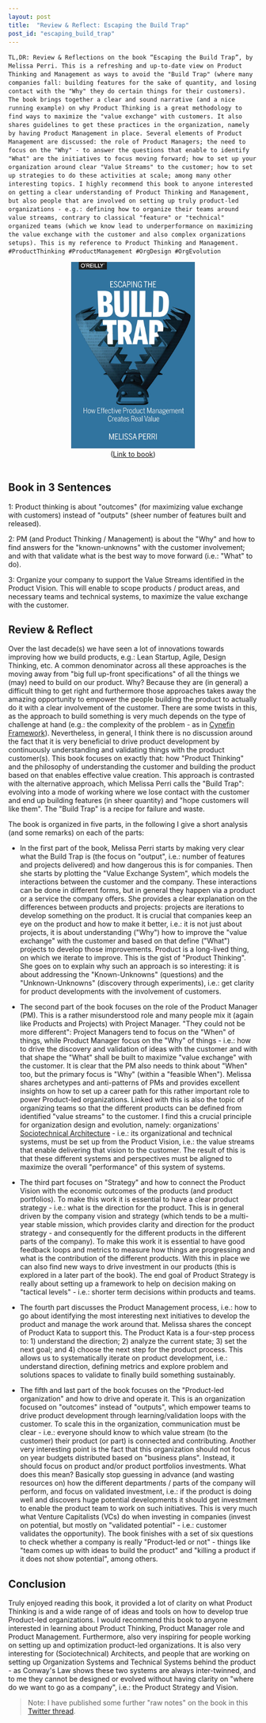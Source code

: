 ```yaml
---
layout: post
title:  "Review & Reflect: Escaping the Build Trap"
post_id: "escaping_build_trap"
---
```


`TL,DR: Review & Reflections on the book “Escaping the Build Trap”, by Melissa Perri. This is a refreshing and up-to-date view on Product Thinking and Management as ways to avoid the "Build Trap" (where many companies fall: building features for the sake of quantity, and losing contact with the "Why" they do certain things for their customers). The book brings together a clear and sound narrative (and a nice running example) on why Product Thinking is a great methodology to find ways to maximize the "value exchange" with customers. It also shares guidelines to get these practices in the organization, namely by having Product Management in place. Several elements of Product Management are discussed: the role of Product Managers; the need to focus on the "Why" - to answer the questions that enable to identify "What" are the initiatives to focus moving forward; how to set up your organization around clear "Value Streams" to the customer; how to set up strategies to do these activities at scale; among many other interesting topics. I highly recommend this book to anyone interested on getting a clear understanding of Product Thinking and Management, but also people that are involved on setting up truly product-led organizations - e.g.: defining how to organize their teams around value streams, contrary to classical "feature" or "technical" organized teams (which we know lead to underperformance on maximizing the value exchange with the customer and also complex organizations setups). This is my reference to Product Thinking and Management. #ProductThinking #ProductManagement #OrgDesign #OrgEvolution`

<div align="center"><img src="/assets/escaping-build-trap.png" alt="Escaping The Build Trap" width="250"/><br>
(<a href="https://www.oreilly.com/library/view/escaping-the-build/9781491973783/" target="_blank">Link to book</a>)</div><br>

## Book in 3 Sentences

1: Product thinking is about "outcomes" (for maximizing value exchange with customers) instead of "outputs" (sheer number of features built and released).

2: PM (and Product Thinking / Management) is about the "Why" and how to find answers for the "known-unknowns" with the customer involvement; and with that validate what is the best way to move forward (i.e.: "What" to do).

3: Organize your company to support the Value Streams identified in the Product Vision. This will enable to scope products / product areas, and necessary teams and technical systems, to maximize the value exchange with the customer.

## Review & Reflect

Over the last decade(s) we have seen a lot of innovations towards improving how we build products, e.g.: Lean Startup, Agile, Design Thinking, etc. A common denominator across all these approaches is the moving away from "big full up-front specifications" of all the things we (may) need to build on our product. Why? Because they are (in general) a difficult thing to get right and furthermore those approaches takes away the amazing opportunity to empower the people building the product to actually do it with a clear involvement of the customer. There are some twists in this, as the approach to build something is very much depends on the type of challenge at hand (e.g.: the complexity of the problem - as in [Cynefin Framework](https://en.wikipedia.org/wiki/Cynefin_framework)). Nevertheless, in general, I think there is no discussion around the fact that it is very beneficial to drive product development by continuously understanding and validating things with the product customer(s). This book focuses on exactly that: how "Product Thinking" and the philosophy of understanding the customer and building the product based on that enables effective value creation. This approach is contrasted with the alternative approach, which Melissa Perri calls the "Build Trap": evolving into a mode of working where we lose contact with the customer and end up building features (in sheer quantity) and "hope customers will like them". The "Build Trap" is a recipe for failure and waste.

The book is organized in five parts, in the following I give a short analysis (and some remarks) on each of the parts:

* In the first part of the book, Melissa Perri starts by making very clear what the Build Trap is (the focus on "output", i.e.: number of features and projects delivered) and how dangerous this is for companies. Then she starts by plotting the "Value Exchange System", which models the interactions between the customer and the company. These interactions can be done in different forms, but in general they happen via a product or a service the company offers. She provides a clear explanation on the differences between products and projects: projects are iterations to develop something on the product. It is crucial that companies keep an eye on the product and how to make it better, i.e.: it is not just about projects, it is about understanding ("Why") how to improve the "value exchange" with the customer and based on that define ("What") projects to develop those improvements. Product is a long-lived thing, on which we iterate to improve. This is the gist of "Product Thinking". She goes on to explain why such an approach is so interesting: it is about addressing the "Known-Unknowns" (questions) and the "Unknown-Unknowns" (discovery through experiments), i.e.: get clarity for product developments with the involvement of customers.

* The second part of the book focuses on the role of the Product Manager (PM). This is a rather misunderstood role and many people mix it (again like Products and Projects) with Project Manager. "They could not be more different": Project Managers tend to focus on the "When" of things, while Product Manager focus on the "Why" of things - i.e.: how to drive the discovery and validation of ideas with the customer and with that shape the "What" shall be built to maximize "value exchange" with the customer. It is clear that the PM also needs to think about "When" too, but the primary focus is "Why" (within a "feasible When"). Melissa shares archetypes and anti-patterns of PMs and provides excellent insights on how to set up a career path for this rather important role to power Product-led organizations. Linked with this is also the topic of organizing teams so that the different products can be defined from identified "value streams" to the customer. I find this a crucial principle for organization design and evolution, namely: organizations' [Sociotechnical Architecture](https://esilva.net/sociotechnical) - i.e.: its organizational and technical systems, must be set up from the Product Vision, i.e.: the value streams that enable delivering that vision to the customer. The result of this is that these different systems and perspectives must be aligned to maximize the overall "performance" of this system of systems.

* The third part focuses on "Strategy" and how to connect the Product Vision with the economic outcomes of the products (and product portfolios). To make this work it is essential to have a clear product strategy - i.e.: what is the direction for the product. This is in general driven by the company vision and strategy (which tends to be a multi-year stable mission, which provides clarity and direction for the product strategy - and consequently for the different products in the different parts of the company). To make this work it is essential to have good feedback loops and metrics to measure how things are progressing and what is the contribution of the different products. With this in place we can also find new ways to drive investment in our products (this is explored in a later part of the book). The end goal of Product Strategy is really about setting up a framework to help on decision making on "tactical levels" - i.e.: shorter term decisions within products and teams.

* The fourth part discusses the Product Management process, i.e.: how to go about identifying the most interesting next initiatives to develop the product and manage the work around that. Melissa shares the concept of Product Kata to support this. The Product Kata is a four-step process to: 1) understand the direction; 2) analyze the current state; 3) set the next goal; and 4) choose the next step for the product process. This allows us to systematically iterate on product development, i.e.: understand direction, defining metrics and explore problem and solutions spaces to validate to finally build something sustainably.

* The fifth and last part of the book focuses on the "Product-led organization" and how to drive and operate it. This is an organization focused on "outcomes" instead of "outputs", which empower teams to drive product development through learning/validation loops with the customer. To scale this in the organization, communication must be clear - i.e.: everyone should know to which value stream (to the customer) their product (or part) is connected and contributing. Another very interesting point is the fact that this organization should not focus on year budgets distributed based on "business plans". Instead, it should focus on product and/or product portfolios investments. What does this mean? Basically stop guessing in advance (and wasting resources on) how the different departments / parts of the company will perform, and focus on validated investment, i.e.: if the product is doing well and discovers huge potential developments it should get investment to enable the product team to work on such initiatives. This is very much what Venture Capitalists (VCs) do when investing in companies (invest on potential, but mostly on "validated potential" - i.e.: customer validates the opportunity). The book finishes with a set of six questions to check whether a company is really "Product-led or not" - things like "team comes up with ideas to build the product" and "killing a product if it does not show potential", among others.

## Conclusion

Truly enjoyed reading this book, it provided a lot of clarity on what Product Thinking is and a wide range of of ideas and tools on how to develop true Product-led organizations. I would recommend this book to anyone interested in learning about Product Thinking, Product Manager role and Product Management. Furthermore, also very inspiring for people working on setting up and optimization product-led organizations. It is also very interesting for (Sociotechnical) Architects, and people that are working on setting up Organization Systems and Technical Systems behind the product - as Conway's Law shows these two systems are always inter-twinned, and to me they cannot be designed or evolved without having clarity on "where do we want to go as a company", i.e.: the Product Strategy and Vision.

> Note: I have published some further "raw notes" on the book in this [Twitter thread](https://twitter.com/emgsilva/status/1319975560945324032).
